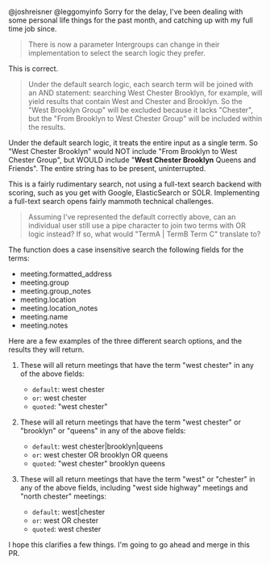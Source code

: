@joshreisner @leggomyinfo Sorry for the delay, I've been dealing with some personal life things for the past month, and catching up with my full time job since.

> There is now a parameter Intergroups can change in their implementation to select the search logic they prefer.

This is correct.

> Under the default search logic, each search term will be joined with an AND statement: searching West Chester Brooklyn, for example, will yield results that contain West and Chester and Brooklyn. So the "West Brooklyn Group" will be excluded because it lacks "Chester", but the "From Brooklyn to West Chester Group" will be included within the results.

Under the default search logic, it treats the entire input as a single term. So "West Chester Brooklyn" would NOT include "From Brooklyn to West Chester Group", but WOULD include "**West Chester Brooklyn** Queens and Friends". The entire string has to be present, uninterrupted.

This is a fairly rudimentary search, not using a full-text search backend with scoring, such as you get with Google, ElasticSearch or SOLR. Implementing a full-text search opens fairly mammoth technical challenges.

> Assuming I've represented the default correctly above, can an individual user still use a pipe character to join two terms with OR logic instead? If so, what would "TermA | TermB Term C" translate to?

The function does a case insensitive search the following fields for the terms:

- meeting.formatted_address
- meeting.group
- meeting.group_notes
- meeting.location
- meeting.location_notes
- meeting.name
- meeting.notes

Here are a few examples of the three different search options, and the results they will return.

1. These will all return meetings that have the term "west chester" in any of the above fields:

    * `default`: west chester
    * `or`: west chester
    * `quoted`: "west chester"

1. These will all return meetings that have the term "west chester" or "brooklyn" or "queens" in any of the above fields:

    * `default`: west chester|brooklyn|queens
    * `or`: west chester OR brooklyn OR queens
    * `quoted`: "west chester" brooklyn queens

1. These will all return meetings that have the term "west" or "chester" in any of the above fields, including "west side highway" meetings and "north chester" meetings:

    * `default`: west|chester
    * `or`: west OR chester
    * `quoted`: west chester

I hope this clarifies a few things. I'm going to go ahead and merge in this PR.
